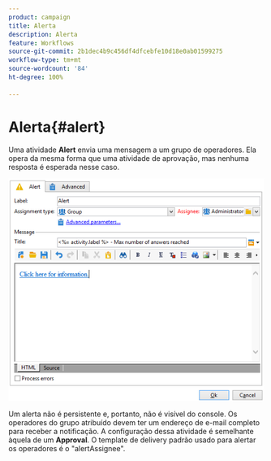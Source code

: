 ```yaml
---
product: campaign
title: Alerta
description: Alerta
feature: Workflows
source-git-commit: 2b1dec4b9c456df4dfcebfe10d18e0ab01599275
workflow-type: tm+mt
source-wordcount: '84'
ht-degree: 100%

---
```


# Alerta{#alert}



Uma atividade **Alert** envia uma mensagem a um grupo de operadores. Ela opera da mesma forma que uma atividade de aprovação, mas nenhuma resposta é esperada nesse caso.

![](assets/edit_alerte.png)

Um alerta não é persistente e, portanto, não é visível do console. Os operadores do grupo atribuído devem ter um endereço de e-mail completo para receber a notificação. A configuração dessa atividade é semelhante àquela de um **Approval**. O template de delivery padrão usado para alertar os operadores é o &quot;alertAssignee&quot;.
